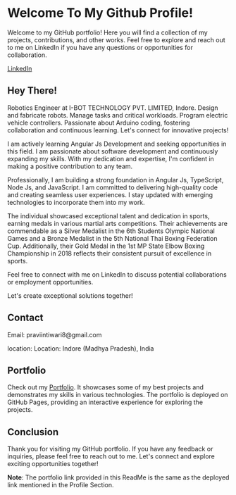 <h1>Welcome To My Github Profile!</h1>

<p>Welcome to my GitHub portfolio! Here you will find a collection of my projects, contributions, and other works. Feel free to explore and reach out to me on LinkedIn if you have any questions or opportunities for collaboration.</p>

<a href="https://www.linkedin.com/in/praveen-tiwari-a4b445216?lipi=urn%3Ali%3Apage%3Ad_flagship3_profile_view_base_contact_details%3BxK6tZ8J0Su%2BG0r8L5NYOUQ%3D%3D">LinkedIn</a>

<h2>Hey There!</h2>
<p>Robotics Engineer at I-BOT TECHNOLOGY PVT. LIMITED, Indore. Design and fabricate robots. Manage tasks and critical workloads. Program electric vehicle controllers. Passionate about Arduino coding, fostering collaboration and continuous learning. Let's connect for innovative projects!

I am actively learning Angular Js Development and seeking opportunities in this field. I am passionate about software development and continuously expanding my skills. With my dedication and expertise, I'm confident in making a positive contribution to any team.

Professionally, I am building a strong foundation in Angular Js, TypeScript, Node Js, and JavaScript. I am committed to delivering high-quality code and creating seamless user experiences. I stay updated with emerging technologies to incorporate them into my work.

The individual showcased exceptional talent and dedication in sports, earning medals in various martial arts competitions. Their achievements are commendable as a Silver Medalist in the 6th Students Olympic National Games and a Bronze Medalist in the 5th National Thai Boxing Federation Cup. Additionally, their Gold Medal in the 1st MP State Elbow Boxing Championship in 2018 reflects their consistent pursuit of excellence in sports.

Feel free to connect with me on LinkedIn to discuss potential collaborations or employment opportunities.

Let's create exceptional solutions together!
</p>

<h2>Contact</h2>

<p>
  Email: praviintiwari8@gmail.com</p>
  <p>location:  Location: Indore (Madhya Pradesh), India</p>



<h2>Portfolio</h2>
<p>Check out my <a href="https://shimmering-youtiao-c183e7.netlify.app/">Portfolio</a>. It showcases some of my best projects and demonstrates my skills in various technologies. The portfolio is deployed on GitHub Pages, providing an interactive experience for exploring the projects.</p>

<h2>Conclusion</h2>
<p>
  Thank you for visiting my GitHub portfolio. If you have any feedback or inquiries, please feel free to reach out to me. Let's connect and explore exciting opportunities together!

<strong>Note</strong>: The portfolio link provided in this ReadMe is the same as the deployed link mentioned in the Profile Section.
</p>

<!---
PraveenTiwari08/PraveenTiwari08 is a ✨ special ✨ repository because its `README.md` (this file) appears on your GitHub profile.
You can click the Preview link to take a look at your changes.
--->
